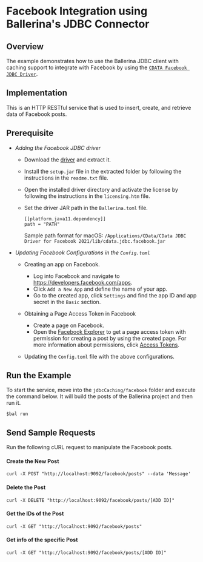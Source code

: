 # Facebook Integration using Ballerina's JDBC Connector

## Overview

The example demonstrates how to use the Ballerina JDBC client with caching support to integrate with Facebook by using the [`CDATA Facebook JDBC Driver`](https://www.cdata.com/drivers/).

## Implementation

This is an HTTP RESTful service that is used to insert, create, and retrieve data of Facebook posts.

## Prerequisite

* *Adding the Facebook JDBC driver*

  * Download the [driver](https://www.cdata.com/drivers/facebook/jdbc/) and extract it.

  * Install the `setup.jar` file in the extracted folder by following the instructions in the `readme.txt` file.

  * Open the installed driver directory and activate the license by following the instructions in the `licensing.htm` file.

  * Set the driver JAR path in the `Ballerina.toml` file.
    ```
    [[platform.java11.dependency]]
    path = "PATH"
    ```
    Sample path format for macOS: `/Applications/CData/CData JDBC Driver for Facebook 2021/lib/cdata.jdbc.facebook.jar`

* *Updating Facebook Configurations in the `Config.toml`*
  
  * Creating an app on Facebook.
    * Log into Facebook and navigate to https://developers.facebook.com/apps.
    * Click `Add a New App` and define the name of your app.
    * Go to the created app, click `Settings` and find the app ID and app secret in the `Basic` section.

  * Obtaining a Page Access Token in Facebook
    * Create a page on Facebook.
    * Open the [Facebook Explorer](https://developers.facebook.com/tools/explorer) to get a page access token with
      permission for creating a post by using the created page. For more information about permissions, click [Access Tokens](https://developers.facebook.com/docs/pages/access-tokens/).

  * Updating the `Config.toml` file with the above configurations.

## Run the Example
To start the service, move into the `jdbcCaching/facebook` folder and execute the command below.
It will build the posts of the Ballerina project and then run it.
 
```
$bal run
```

## Send Sample Requests

Run the following cURL request to manipulate the Facebook posts.

#### Create the New Post
```
curl -X POST "http://localhost:9092/facebook/posts" --data 'Message'
```

#### Delete the Post

```
curl -X DELETE "http://localhost:9092/facebook/posts/[ADD ID]"
```

#### Get the IDs of the Post

```
curl -X GET "http://localhost:9092/facebook/posts"
```

#### Get info of the specific Post

```
curl -X GET "http://localhost:9092/facebook/posts/[ADD ID]"
```
